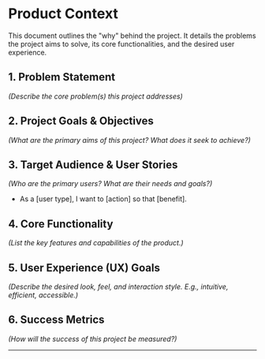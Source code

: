 # Product Context

This document outlines the "why" behind the project. It details the problems the project aims to solve, its core functionalities, and the desired user experience.

## 1. Problem Statement
*(Describe the core problem(s) this project addresses)*

## 2. Project Goals & Objectives
*(What are the primary aims of this project? What does it seek to achieve?)*

## 3. Target Audience & User Stories
*(Who are the primary users? What are their needs and goals?)*
*   As a [user type], I want to [action] so that [benefit].

## 4. Core Functionality
*(List the key features and capabilities of the product.)*

## 5. User Experience (UX) Goals
*(Describe the desired look, feel, and interaction style. E.g., intuitive, efficient, accessible.)*

## 6. Success Metrics
*(How will the success of this project be measured?)*

---
